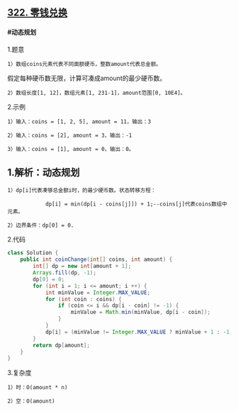## [322. 零钱兑换](https://leetcode.cn/problems/coin-change/description/)

#### #动态规划
1.题意

    1）数组coins元素代表不同面额硬币，整数amount代表总金额。

假定每种硬币数无限，计算可凑成amount的最少硬币数。

    2）数组长度[1, 12]，数组元素[1, 231-1]，amount范围[0, 10E4]。

2.示例

    1）输入：coins = [1, 2, 5], amount = 11，输出：3 

    2）输入：coins = [2], amount = 3，输出：-1

    3）输入：coins = [1], amount = 0，输出：0。
## 1.解析：动态规划

    1）dp[i]代表凑够总金额i时，的最少硬币数。状态转移方程：

                dp[i] = min(dp[i - coins[j]]) + 1;--coins[j]代表coins数组中元素。

    2）边界条件：dp[0] = 0.

2.代码
```java
class Solution {
    public int coinChange(int[] coins, int amount) {
        int[] dp = new int[amount + 1];
        Arrays.fill(dp, -1);
        dp[0] = 0;
        for (int i = 1; i <= amount; i ++) {
            int minValue = Integer.MAX_VALUE;
            for (int coin : coins) {
                if (coin <= i && dp[i - coin] != -1) {
                    minValue = Math.min(minValue, dp[i - coin]);
                }
            }
            dp[i] = (minValue != Integer.MAX_VALUE ? minValue + 1 : -1);
        }
        return dp[amount];    
    }
}
```

3.复杂度

    1）时：O(amount * n)

    2）空：O(amount)